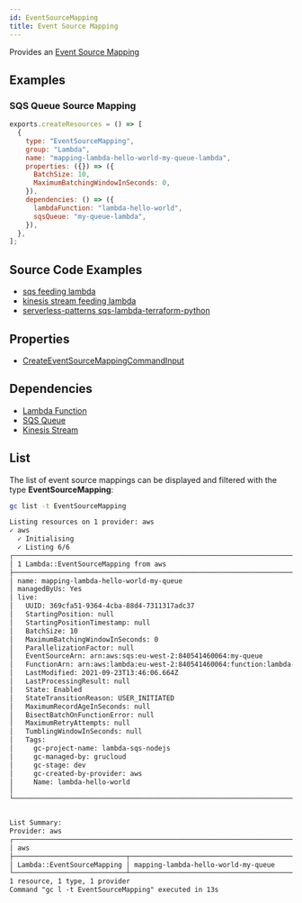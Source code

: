```yaml
---
id: EventSourceMapping
title: Event Source Mapping
---
```


Provides an [Event Source Mapping](https://console.aws.amazon.com/lambda/home)

## Examples

### SQS Queue Source Mapping

```js
exports.createResources = () => [
  {
    type: "EventSourceMapping",
    group: "Lambda",
    name: "mapping-lambda-hello-world-my-queue-lambda",
    properties: ({}) => ({
      BatchSize: 10,
      MaximumBatchingWindowInSeconds: 0,
    }),
    dependencies: () => ({
      lambdaFunction: "lambda-hello-world",
      sqsQueue: "my-queue-lambda",
    }),
  },
];
```

## Source Code Examples

- [sqs feeding lambda](https://github.com/grucloud/grucloud/blob/main/examples/aws/Lambda/nodejs/sqs-lambda/)
- [kinesis stream feeding lambda](https://github.com/grucloud/grucloud/blob/main/examples/aws/Kinesis/kinesis-stream)
- [serverless-patterns sqs-lambda-terraform-python](https://github.com/grucloud/grucloud/blob/main/examples/aws/serverless-patterns/sqs-lambda-terraform-python)

## Properties

- [CreateEventSourceMappingCommandInput](https://docs.aws.amazon.com/AWSJavaScriptSDK/v3/latest/clients/client-lambda/interfaces/createeventsourcemappingcommandinput.html)

## Dependencies

- [Lambda Function](./Function.md)
- [SQS Queue](../SQS/Queue.md)
- [Kinesis Stream](../Kinesis/Stream.md)

## List

The list of event source mappings can be displayed and filtered with the type **EventSourceMapping**:

```sh
gc list -t EventSourceMapping
```

```txt
Listing resources on 1 provider: aws
✓ aws
  ✓ Initialising
  ✓ Listing 6/6
┌──────────────────────────────────────────────────────────────────────────────┐
│ 1 Lambda::EventSourceMapping from aws                                        │
├──────────────────────────────────────────────────────────────────────────────┤
│ name: mapping-lambda-hello-world-my-queue                                    │
│ managedByUs: Yes                                                             │
│ live:                                                                        │
│   UUID: 369cfa51-9364-4cba-88d4-7311317adc37                                 │
│   StartingPosition: null                                                     │
│   StartingPositionTimestamp: null                                            │
│   BatchSize: 10                                                              │
│   MaximumBatchingWindowInSeconds: 0                                          │
│   ParallelizationFactor: null                                                │
│   EventSourceArn: arn:aws:sqs:eu-west-2:840541460064:my-queue                │
│   FunctionArn: arn:aws:lambda:eu-west-2:840541460064:function:lambda-hello-… │
│   LastModified: 2021-09-23T13:46:06.664Z                                     │
│   LastProcessingResult: null                                                 │
│   State: Enabled                                                             │
│   StateTransitionReason: USER_INITIATED                                      │
│   MaximumRecordAgeInSeconds: null                                            │
│   BisectBatchOnFunctionError: null                                           │
│   MaximumRetryAttempts: null                                                 │
│   TumblingWindowInSeconds: null                                              │
│   Tags:                                                                      │
│     gc-project-name: lambda-sqs-nodejs                                       │
│     gc-managed-by: grucloud                                                  │
│     gc-stage: dev                                                            │
│     gc-created-by-provider: aws                                              │
│     Name: lambda-hello-world                                                 │
│                                                                              │
└──────────────────────────────────────────────────────────────────────────────┘


List Summary:
Provider: aws
┌─────────────────────────────────────────────────────────────────────────────┐
│ aws                                                                         │
├────────────────────────────┬────────────────────────────────────────────────┤
│ Lambda::EventSourceMapping │ mapping-lambda-hello-world-my-queue            │
└────────────────────────────┴────────────────────────────────────────────────┘
1 resource, 1 type, 1 provider
Command "gc l -t EventSourceMapping" executed in 13s
```
